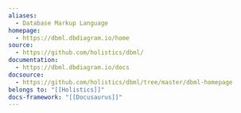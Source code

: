 ```yaml
---
aliases:
  - Database Markup Language
homepage:
  - https://dbml.dbdiagram.io/home
source:
  - https://github.com/holistics/dbml/
documentation:
  - https://dbml.dbdiagram.io/docs
docsource:
  - https://github.com/holistics/dbml/tree/master/dbml-homepage
belongs to: "[[Holistics]]"
docs-framework: "[[Docusaurus]]"
---
```

